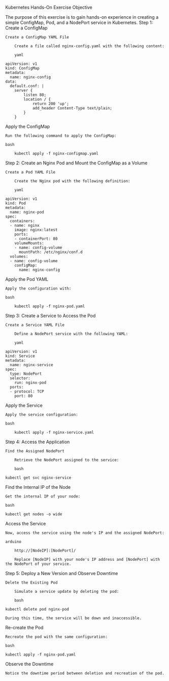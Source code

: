 Kubernetes Hands-On Exercise
Objective

The purpose of this exercise is to gain hands-on experience in creating a simple ConfigMap, Pod, and a NodePort service in Kubernetes.
Step 1: Create a ConfigMap

    Create a ConfigMap YAML File

        Create a file called nginx-config.yaml with the following content:

        yaml

    apiVersion: v1
    kind: ConfigMap
    metadata:
      name: nginx-config
    data:
      default.conf: |
        server {
            listen 80;
            location / {
                return 200 'up';
                add_header Content-Type text/plain;
            }
        }

Apply the ConfigMap

    Run the following command to apply the ConfigMap:

    bash

        kubectl apply -f nginx-configmap.yaml

Step 2: Create an Nginx Pod and Mount the ConfigMap as a Volume

    Create a Pod YAML File

        Create the Nginx pod with the following definition:

        yaml

    apiVersion: v1
    kind: Pod
    metadata:
      name: nginx-pod
    spec:
      containers:
      - name: nginx
        image: nginx:latest
        ports:
        - containerPort: 80
        volumeMounts:
        - name: config-volume
          mountPath: /etc/nginx/conf.d
      volumes:
      - name: config-volume
        configMap:
          name: nginx-config

Apply the Pod YAML

    Apply the configuration with:

    bash

        kubectl apply -f nginx-pod.yaml

Step 3: Create a Service to Access the Pod

    Create a Service YAML File

        Define a NodePort service with the following YAML:

        yaml

    apiVersion: v1
    kind: Service
    metadata:
      name: nginx-service
    spec:
      type: NodePort
      selector:
        run: nginx-pod
      ports:
      - protocol: TCP
        port: 80

Apply the Service

    Apply the service configuration:

    bash

        kubectl apply -f nginx-service.yaml

Step 4: Access the Application

    Find the Assigned NodePort

        Retrieve the NodePort assigned to the service:

        bash

    kubectl get svc nginx-service

Find the Internal IP of the Node

    Get the internal IP of your node:

    bash

    kubectl get nodes -o wide

Access the Service

    Now, access the service using the node's IP and the assigned NodePort:

    arduino

        http://[NodeIP]:[NodePort]/

        Replace [NodeIP] with your node's IP address and [NodePort] with the NodePort of your service.

Step 5: Deploy a New Version and Observe Downtime

    Delete the Existing Pod

        Simulate a service update by deleting the pod:

        bash

    kubectl delete pod nginx-pod

    During this time, the service will be down and inaccessible.

Re-create the Pod

    Recreate the pod with the same configuration:

    bash

    kubectl apply -f nginx-pod.yaml

Observe the Downtime

    Notice the downtime period between deletion and recreation of the pod.
